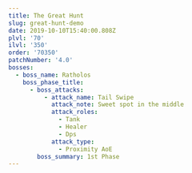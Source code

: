 ```yaml
---
title: The Great Hunt
slug: great-hunt-demo
date: 2019-10-10T15:40:00.808Z
plvl: '70'
ilvl: '350'
order: '70350'
patchNumber: '4.0'
bosses:
  - boss_name: Ratholos
    boss_phase_title:
      - boss_attacks:
          - attack_name: Tail Swipe
            attack_note: Sweet spot in the middle
            attack_roles:
              - Tank
              - Healer
              - Dps
            attack_type:
              - Proximity AoE
        boss_summary: 1st Phase
---
```


